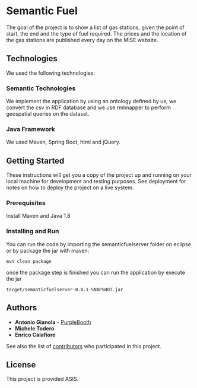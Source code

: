 # Semantic Fuel

The goal of the project is to show a list of gas stations, given the point of start, the end and the type of fuel required. The prices and the location of the gas stations are published every day on the MiSE website. 

## Technologies
We used the following technologies:

### Semantic Technologies

We implement the application by using an ontology defined by us, we convert the csv in RDF database and we use rmlmapper to perform geospatial queries on the dataset.

### Java Framework
We used Maven, Spring Boot, html and jQuery.

## Getting Started

These instructions will get you a copy of the project up and running on your local machine for development and testing purposes. See deployment for notes on how to deploy the project on a live system.

### Prerequisites

Install Maven and Java 1.8


### Installing and Run
You can run the code by importing the semanticfuelserver folder on eclipse or by package the jar with maven:

```
mvn clean package
```
once the package step is finished you can run the application by execute the jar

```
target/semanticfuelserver-0.0.1-SNAPSHOT.jar 
```

## Authors

* **Antonio Gianola** - [PurpleBooth](https://github.com/Istoony)
* **Michele Todero**
* **Enrico Calafiore**

See also the list of [contributors](https://github.com/your/project/contributors) who participated in this project.

## License

This project is provided ASIS.

